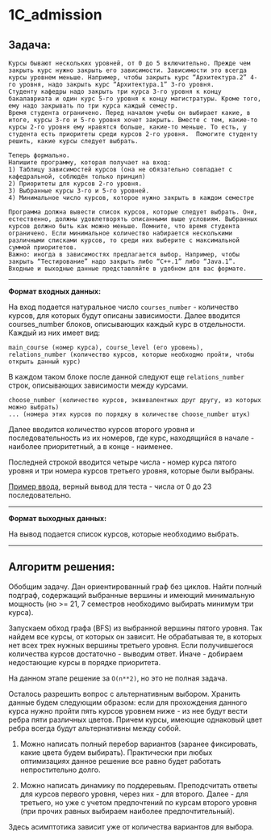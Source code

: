 # 1C_admission
**Задача:**
---
    
    Курсы бывают нескольких уровней, от 0 до 5 включительно. Прежде чем закрыть курс нужно закрыть его зависимости. Зависимости это всегда курсы уровнем меньше. Например, чтобы закрыть курс “Архитектура.2” 4-го уровня, надо закрыть курс “Архитектура.1” 3-го уровня.
    Студенту кафедры надо закрыть три курса 3-го уровня к концу бакалавриата и один курс 5-го уровня к концу магистратуры. Кроме того, ему надо закрывать по три курса каждый семестр.
    Время студента ограничено. Перед началом учебы он выбирает какие, в итоге, курсы 3-го и 5-го уровня хочет закрыть. Вместе с тем, какие-то курсы 2-го уровня ему нравятся больше, какие-то меньше. То есть, у студента есть приоритеты среди курсов 2-го уровня.  Помогите студенту решить, какие курсы следует выбрать.
    
    Теперь формально.
    Напишите программу, которая получает на вход:
    1) Таблицу зависимостей курсов (она не обязательно совпадает с кафедральной, соблюдён только принцип)
    2) Приоритеты для курсов 2-го уровня.
    3) Выбранные курсы 3-го и 5-го уровней.
    4) Минимальное число курсов, которое нужно закрыть в каждом семестре

    Программа должна вывести список курсов, которые следует выбрать. Они, естественно, должны удовлетворять описанными выше условиям. Выбранных курсов должно быть как можно меньше. Помните, что время студента ограничено. Если минимальное количество набирается несколькими различными списками курсов, то среди них выберите с максимальной суммой приоритетов.
    Важно: иногда в зависимостях предлагается выбор. Например, чтобы закрыть “Тестирование” надо закрыть либо “C++.1” либо “Java.1”.
    Входные и выходные данные представляйте в удобном для вас формате.

___
**Формат входных данных:**
    
На вход подается натуральное число `courses_number` - количество курсов, для которых будут описаны зависимости.
Далее вводится courses_number блоков, описывающих каждый курс в отдельности. Каждый из них имеет вид:

    main_course (номер курса), course_level (его уровень), relations_number (количество курсов, которые необходмо пройти, чтобы открыть данный курс)

В каждом таком блоке после данной следуют еще `relations_number` строк, описывающих зависимости между курсами. 

    choose_number (количество курсов, эквивалентных друг другу, из которых можно выбрать)
    ... (номера этих курсов по порядку в количестве choose_number штук)

Далее вводится количество курсов второго уровня и последовательность из их номеров, где курс, находящийся в начале - наиболее приоритетный, а в конце - наименее.

Последней строкой вводится четыре числа - номер курса пятого уровня и три номера курсов третьего уровня, которые были выбраны.

[Пример ввода](https://pastebin.com/k353U3DE), верный вывод для теста - числа от 0 до 23 последовательно.

___

**Формат выходных данных:**

На вывод подается список курсов, которые необходимо выбрать.

___
**Алгоритм решения:**
---

Обобщим задачу. Дан ориентированный граф без циклов. Найти полный подграф, содержащий выбранные вершины и имеющий минимальную мощность (но >= 21, 7 семестров необходимо выбирать минимум три курса).

Запускаем обход графа (BFS) из выбранной вершины пятого уровня. Так найдем все курсы, от которых он зависит. Не обрабатывая те, в которых нет всех трех нужных вершины третьего уровня.
Если получившегося количества курсов достаточно - выводим ответ. Иначе - добираем недостающие курсы в порядке приоритета.

На данном этапе решение за `O(n**2)`, но это не полная задача.

Осталось разрешить вопрос с альтернативным выбором. Хранить данные будем следующим образом:
если для прохождения данного курса нужно пройти пять курсов уровнем ниже - из нее будут вести ребра пяти различных цветов. 
Причем курсы, имеющие однаковый цвет ребра всегда будут альтернативны между собой.

1) Можно написать полный перебор вариантов (заранее фиксировать, какие цвета будем выбирать). Практически при любых
оптимизациях данное решение все равно будет работать непростительно долго.
   
2) Можно написать динамику по поддеревьям. Преподсчитать ответы для курсов первого уровня, через них - для второго. Далее -
для третьего, но уже с учетом предпочтений по курсам второго уровня (при прочих равных выбираем наиболее предпочтительный).
   
Здесь асимптотика зависит уже от количества вариантов для выбора.